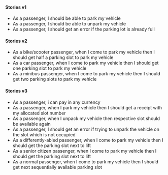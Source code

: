 #### Stories v1
- As a passenger, I should be able to park my vehicle
- As a passenger, I should be able to unpark my vehicle
- As a passenger, I should get an error if the parking lot is already full

#### Stories v2
- As a bike/scooter passenger, when I come to park my vehicle then I should get half a parking slot to park my vehicle
- As a car passenger, when I come to park my vehicle then I should get one parking slot to park my vehicle
- As a minibus passenger, when I come to park my vehicle then I should get two parking slots to park my vehicle

#### Stories v3
- As a passenger, i can pay in any currency
- As a passenger, when I park my vehicle then I should get a receipt with my allocated slot number
- As a passenger, when I unpack my vehicle then respective slot should be available again
- As a passenger, I should get an error if trying to unpark the vehicle on the slot which is not occupied
- As a differently-abled passenger, when I come to park my vehicle then I should get the parking slot next to lift
- As a senior citizen passenger, when I come to park my vehicle then I should get the parking slot next to lift
- As a normal passenger, when I come to park my vehicle then I should get next sequentially available parking slot